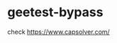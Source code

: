 # geetest-bypass
check https://www.capsolver.com/ 





















                                                                                                                                                                           